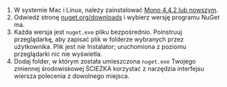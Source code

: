 1. W systemie Mac i Linux, należy zainstalować [Mono 4.4.2 lub nowszym](http://www.mono-project.com/docs/getting-started/install/).
2. Odwiedź stronę [nuget.org/downloads](https://nuget.org/downloads) i wybierz wersję programu NuGet ma.
3. Każda wersja jest `nuget.exe` pliku bezpośrednio. Poinstruuj przeglądarkę, aby zapisać plik w folderze wybranych przez użytkownika. Plik jest *nie* Instalator; uruchomiona z poziomu przeglądarki nic nie wyświetla.
4. Dodaj folder, w którym została umieszczona `nuget.exe` Twojego zmiennej środowiskowej ŚCIEŻKA korzystać z narzędzia interfejsu wiersza polecenia z dowolnego miejsca.